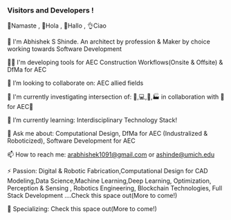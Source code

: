 ### Visitors and Developers !

🙏Namaste , 👋Hola , 👋Hallo , 👌Ciao

👨 I'm Abhishek S Shinde. An architect by profession & Maker by choice working towards Software Development

👨‍💻 I'm developing tools for AEC Construction Workflows(Onsite & Offsite) & DfMa for AEC

👯 I’m looking to collaborate on: AEC allied fields 

🔭 I'm currently investigating intersection of: 🦾,💻,🤖,🏭 in collaboration with 👷for AEC🚧

🌱 I’m currently learning: Interdisciplinary Technology Stack!

💬 Ask me about: Computational Design, DfMa for AEC (Industralized & Roboticized), Software Development for AEC

📫 How to reach me: arabhishek1091@gmail.com or ashinde@umich.edu

⚡ Passion: Digital & Robotic Fabrication,Computational Design for CAD Modeling,Data Science,Machine Learning,Deep Learning, Optimization, Perception & Sensing , Robotics Engineering, Blockchain Technologies, Full Stack Development ....Check this space out(More to come!)

🔬 Specializing: Check this space out(More to come!)

<!--
**InquisitiveAS/InquisitiveAS** is a ✨ _special_ ✨ repository because its `README.md` (this file) appears on your GitHub profile.

Here are some ideas to get you started:

- 🔭 I’m currently working on ...
- 🌱 I’m currently learning ...
- 👯 I’m looking to collaborate on ...
- 🤔 I’m looking for help with ...
- 💬 Ask me about ...
- 📫 How to reach me: ...
- 😄 Pronouns: ...
- ⚡ Fun fact: ...
-->

